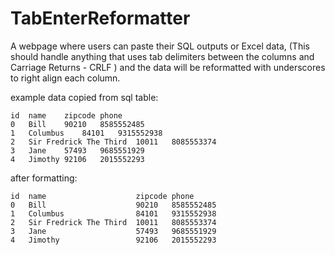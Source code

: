 # TabEnterReformatter
A webpage where users can paste their SQL outputs or Excel data, (This should handle anything that uses tab delimiters between the columns and Carriage Returns - CRLF ) and the data will be reformatted with underscores to right align each column.

example data copied from sql table:
```
id	name	zipcode	phone
0	Bill	90210	8585552485
1	Columbus	84101	9315552938
2	Sir Fredrick The Third	10011	8085553374
3	Jane	57493	9685551929
4	Jimothy	92106	2015552293
```

after formatting:
```
id	name	                zipcode	phone
0	Bill	                90210	8585552485
1	Columbus	            84101	9315552938
2	Sir Fredrick The Third	10011	8085553374
3	Jane	                57493	9685551929
4	Jimothy	                92106	2015552293
```
